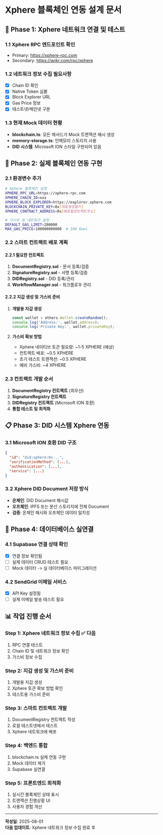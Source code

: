 # Xphere 블록체인 연동 설계 문서

## 🎯 Phase 1: Xphere 네트워크 연결 및 테스트

### 1.1 Xphere RPC 엔드포인트 확인
- Primary: https://xphere-rpc.com
- Secondary: https://ankr.com/rpc/xphere

### 1.2 네트워크 정보 수집 필요사항
- [x] Chain ID 확인
- [x] Native Token 심볼
- [x] Block Explorer URL
- [x] Gas Price 정보
- [x] 테스트넷/메인넷 구분

### 1.3 현재 Mock 데이터 현황
- **blockchain.ts**: 모든 메서드가 Mock 트랜잭션 해시 생성
- **memory-storage.ts**: 인메모리 스토리지 사용
- **DID 시스템**: Microsoft ION 스타일 구현되어 있음

## 🔧 Phase 2: 실제 블록체인 연동 구현

### 2.1 환경변수 추가
```bash
# Xphere 블록체인 설정
XPHERE_RPC_URL=https://xphere-rpc.com
XPHERE_CHAIN_ID=xxx
XPHERE_BLOCK_EXPLORER=https://explorer.xphere.com
BLOCKCHAIN_PRIVATE_KEY=0x[새로생성할키]
XPHERE_CONTRACT_ADDRESS=0x[배포할컨트랙트주소]

# 가스비 및 네트워크 설정
DEFAULT_GAS_LIMIT=200000
MAX_GAS_PRICE=100000000000  # 100 Gwei
```

### 2.2 스마트 컨트랙트 배포 계획

#### 2.2.1 필요한 컨트랙트
1. **DocumentRegistry.sol** - 문서 등록/검증
2. **SignatureRegistry.sol** - 서명 등록/검증  
3. **DIDRegistry.sol** - DID 등록/관리
4. **WorkflowManager.sol** - 워크플로우 관리

#### 2.2.2 지갑 생성 및 가스비 준비
1. **개발용 지갑 생성**
   ```javascript
   const wallet = ethers.Wallet.createRandom();
   console.log('Address:', wallet.address);
   console.log('Private Key:', wallet.privateKey);
   ```

2. **가스비 확보 방법**
   - Xphere 네이티브 토큰 필요량: ~1-5 XPHERE (예상)
   - 컨트랙트 배포: ~0.5 XPHERE
   - 초기 테스트 트랜잭션: ~0.5 XPHERE
   - 예비 가스비: ~4 XPHERE

### 2.3 컨트랙트 개발 순서
1. **DocumentRegistry 컨트랙트** (최우선)
2. **SignatureRegistry 컨트랙트**
3. **DIDRegistry 컨트랙트** (Microsoft ION 호환)
4. **통합 테스트 및 최적화**

## 📋 Phase 3: DID 시스템 Xphere 연동

### 3.1 Microsoft ION 호환 DID 구조
```json
{
  "id": "did:xphere:0x...",
  "verificationMethod": [...],
  "authentication": [...],
  "service": [...]
}
```

### 3.2 Xphere DID Document 저장 방식
- **온체인**: DID Document 해시값
- **오프체인**: IPFS 또는 분산 스토리지에 전체 Document
- **검증**: 온체인 해시와 오프체인 데이터 일치성

## 🚀 Phase 4: 데이터베이스 실연결

### 4.1 Supabase 연결 상태 확인
- [x] 연결 정보 확인됨
- [ ] 실제 데이터 CRUD 테스트 필요
- [ ] Mock 데이터 -> 실 데이터베이스 마이그레이션

### 4.2 SendGrid 이메일 서비스
- [x] API Key 설정됨
- [ ] 실제 이메일 발송 테스트 필요

## 📊 작업 진행 순서

### Step 1: Xphere 네트워크 정보 수집 ✅ 다음
1. RPC 연결 테스트
2. Chain ID 및 네트워크 정보 확인
3. 가스비 정보 수집

### Step 2: 지갑 생성 및 가스비 준비
1. 개발용 지갑 생성
2. Xphere 토큰 확보 방법 확인
3. 테스트용 가스비 준비

### Step 3: 스마트 컨트랙트 개발
1. DocumentRegistry 컨트랙트 작성
2. 로컬 테스트넷에서 테스트
3. Xphere 네트워크에 배포

### Step 4: 백엔드 통합
1. blockchain.ts 실제 연동 구현
2. Mock 데이터 제거
3. Supabase 실연결

### Step 5: 프론트엔드 최적화
1. 실시간 블록체인 상태 표시
2. 트랜잭션 진행상황 UI
3. 사용자 경험 개선

---
**작성일**: 2025-08-01  
**다음 업데이트**: Xphere 네트워크 정보 수집 완료 후
